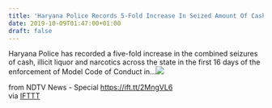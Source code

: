 ```yaml
---
title: 'Haryana Police Records 5-Fold Increase In Seized Amount Of Cash, Drugs'
date: 2019-10-09T01:47:00+01:00
draft: false
---
```


Haryana Police has recorded a five-fold increase in the combined seizures of cash, illicit liquor and narcotics across the state in the first 16 days of the enforcement of Model Code of Conduct in...![](http://feeds.feedburner.com/~r/NDTV-LatestNews/~4/D9wXEdXvWow)  
  
from NDTV News - Special https://ift.tt/2MngVL6  
via [IFTTT](https://ifttt.com/?ref=da&site=blogger)